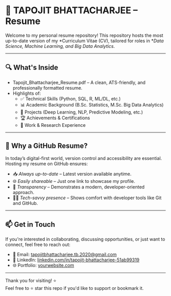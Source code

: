 # 📄 TAPOJIT BHATTACHARJEE – Resume

Welcome to my personal resume repository! This repository hosts the most up-to-date version of my *Curriculum Vitae (CV), tailored for roles in **Data Science, Machine Learning, and Big Data Analytics*.

---

## 🔍 What's Inside
- Tapojit_Bhattacharjee_Resume.pdf – A clean, ATS-friendly, and professionally formatted resume.
- Highlights of:
  - ✅ Technical Skills (Python, SQL, R, ML/DL, etc.)
  - 📊 Academic Background (B.Sc. Statistics, M.Sc. Big Data Analytics)
  - 🧠 Projects (Deep Learning, NLP, Predictive Modeling, etc.)
  - 🏆 Achievements & Certifications
  - 📌 Work & Research Experience

---

## 🚀 Why a GitHub Resume?

In today’s digital-first world, version control and accessibility are essential. Hosting my resume on GitHub ensures:

- 📥 *Always up-to-date* – Latest version available anytime.
- 🌐 *Easily shareable* – Just one link to showcase my profile.
- 🧠 *Transparency* – Demonstrates a modern, developer-oriented approach.
- 👨‍💻 *Tech-savvy presence* – Shows comfort with developer tools like Git and GitHub.

---

## 📫 Get in Touch

If you're interested in collaborating, discussing opportunities, or just want to connect, feel free to reach out:

- 📧 Email: tapojitbhattacharjee.tb.2020@gmail.com  
- 💼 LinkedIn: [linkedin.com/in/tapojit-bhattacharjee-51ab99319](https://www.linkedin.com/in/tapojit-bhattacharjee-51ab99319)  
- 🌐 Portfolio: [yourwebsite.com](https://sites.google.com/view/tapojitbhattacharjee)

---

Thank you for visiting! ⭐  
Feel free to ⭐ star this repo if you'd like to support or bookmark it.
